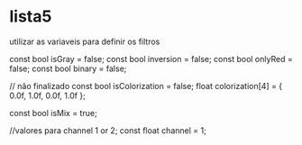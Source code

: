 # lista5



utilizar as variaveis para definir os filtros


const bool isGray = false;
const bool inversion = false;
const bool onlyRed = false;
const bool binary = false;

// não finalizado
const bool isColorization = false;
float colorization[4] = { 0.0f, 1.0f, 0.0f, 1.0f };


const bool isMix = true;

//valores para channel 1 or 2;
const float channel = 1;
